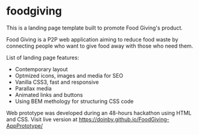 # foodgiving
This is a landing page template built to promote Food Giving's product.

Food Giving is a P2P web application aiming to reduce food waste by connecting people who want to give food away with those who need them.

List of landing page features:
- Contemporary layout
- Optmized icons, images and media for SEO
- Vanilla CSS3, fast and responsive
- Parallax media
- Animated links and buttons
- Using BEM methology for structuring CSS code

Web prototype was developed during an 48-hours hackathon using HTML and CSS. Visit live version at https://doinby.github.io/FoodGiving-AppPrototype/
